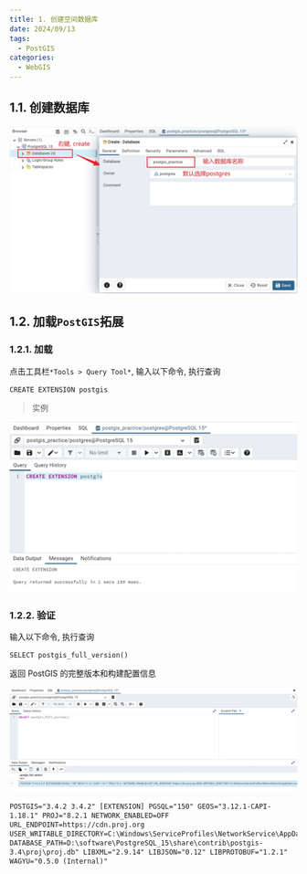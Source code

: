 ```yaml
---
title: 1. 创建空间数据库
date: 2024/09/13
tags:
  - PostGIS
categories:
  - WebGIS
---
```


## 1.1. 创建数据库

![alt text](./images/PostGIS-1/image1.png)

## 1.2. 加载`PostGIS`拓展

### 1.2.1. 加载

点击工具栏`*Tools > Query Tool*`, 输入以下命令, 执行查询

```plsql
CREATE EXTENSION postgis
```

> 实例

![alt text](./images/PostGIS-1/image2.png)

### 1.2.2. 验证

输入以下命令, 执行查询

```plsql
SELECT postgis_full_version()
```

返回 PostGIS 的完整版本和构建配置信息

![alt text](./images/PostGIS-1/image3.png)

```text
POSTGIS="3.4.2 3.4.2" [EXTENSION] PGSQL="150" GEOS="3.12.1-CAPI-1.18.1" PROJ="8.2.1 NETWORK_ENABLED=OFF URL_ENDPOINT=https://cdn.proj.org USER_WRITABLE_DIRECTORY=C:\Windows\ServiceProfiles\NetworkService\AppData\Local/proj DATABASE_PATH=D:\software\PostgreSQL_15\share\contrib\postgis-3.4\proj\proj.db" LIBXML="2.9.14" LIBJSON="0.12" LIBPROTOBUF="1.2.1" WAGYU="0.5.0 (Internal)"
```
